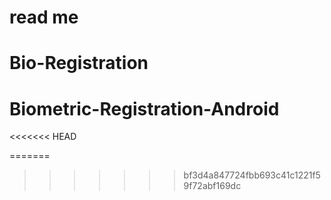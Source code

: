 # read me
# Bio-Registration
# Biometric-Registration-Android
<<<<<<< HEAD

=======
>>>>>>> bf3d4a847724fbb693c41c1221f59f72abf169dc
